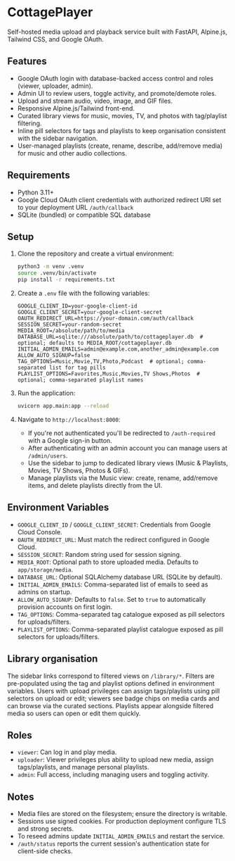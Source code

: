 # CottagePlayer

Self-hosted media upload and playback service built with FastAPI, Alpine.js, Tailwind CSS, and Google OAuth.

## Features

- Google OAuth login with database-backed access control and roles (viewer, uploader, admin).
- Admin UI to review users, toggle activity, and promote/demote roles.
- Upload and stream audio, video, image, and GIF files.
- Responsive Alpine.js/Tailwind front-end.
- Curated library views for music, movies, TV, and photos with tag/playlist filtering.
- Inline pill selectors for tags and playlists to keep organisation consistent with the sidebar navigation.
- User-managed playlists (create, rename, describe, add/remove media) for music and other audio collections.

## Requirements

- Python 3.11+
- Google Cloud OAuth client credentials with authorized redirect URI set to your deployment URL `/auth/callback`
- SQLite (bundled) or compatible SQL database

## Setup

1. Clone the repository and create a virtual environment:
   ```bash
   python3 -m venv .venv
   source .venv/bin/activate
   pip install -r requirements.txt
   ```

2. Create a `.env` file with the following variables:
   ```env
   GOOGLE_CLIENT_ID=your-google-client-id
   GOOGLE_CLIENT_SECRET=your-google-client-secret
   OAUTH_REDIRECT_URL=https://your-domain.com/auth/callback
   SESSION_SECRET=your-random-secret
   MEDIA_ROOT=/absolute/path/to/media
   DATABASE_URL=sqlite:///absolute/path/to/cottageplayer.db  # optional; defaults to MEDIA_ROOT/cottageplayer.db
   INITIAL_ADMIN_EMAILS=admin@example.com,another_admin@example.com
   ALLOW_AUTO_SIGNUP=false
   TAG_OPTIONS=Music,Movie,TV,Photo,Podcast  # optional; comma-separated list for tag pills
   PLAYLIST_OPTIONS=Favorites,Music,Movies,TV Shows,Photos  # optional; comma-separated playlist names
   ```

3. Run the application:
   ```bash
   uvicorn app.main:app --reload
   ```

4. Navigate to `http://localhost:8000`:
   - If you're not authenticated you'll be redirected to `/auth-required` with a Google sign-in button.
   - After authenticating with an admin account you can manage users at `/admin/users`.
   - Use the sidebar to jump to dedicated library views (Music & Playlists, Movies, TV Shows, Photos & GIFs).
   - Manage playlists via the Music view: create, rename, add/remove items, and delete playlists directly from the UI.

## Environment Variables

- `GOOGLE_CLIENT_ID` / `GOOGLE_CLIENT_SECRET`: Credentials from Google Cloud Console.
- `OAUTH_REDIRECT_URL`: Must match the redirect configured in Google Cloud.
- `SESSION_SECRET`: Random string used for session signing.
- `MEDIA_ROOT`: Optional path to store uploaded media. Defaults to `app/storage/media`.
- `DATABASE_URL`: Optional SQLAlchemy database URL (SQLite by default).
- `INITIAL_ADMIN_EMAILS`: Comma-separated list of emails to seed as admins on startup.
- `ALLOW_AUTO_SIGNUP`: Defaults to `false`. Set to `true` to automatically provision accounts on first login.
- `TAG_OPTIONS`: Comma-separated tag catalogue exposed as pill selectors for uploads/filters.
- `PLAYLIST_OPTIONS`: Comma-separated playlist catalogue exposed as pill selectors for uploads/filters.

## Library organisation

The sidebar links correspond to filtered views on `/library/*`. Filters are pre-populated using the tag and playlist options defined in environment variables. Users with upload privileges can assign tags/playlists using pill selectors on upload or edit; viewers see badge chips on media cards and can browse via the curated sections. Playlists appear alongside filtered media so users can open or edit them quickly.

## Roles

- `viewer`: Can log in and play media.
- `uploader`: Viewer privileges plus ability to upload new media, assign tags/playlists, and manage personal playlists.
- `admin`: Full access, including managing users and toggling activity.

## Notes

- Media files are stored on the filesystem; ensure the directory is writable.
- Sessions use signed cookies. For production deployment configure TLS and strong secrets.
- To reseed admins update `INITIAL_ADMIN_EMAILS` and restart the service.
- `/auth/status` reports the current session's authentication state for client-side checks.
